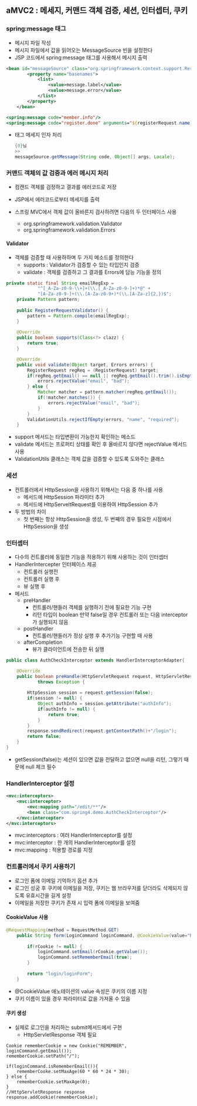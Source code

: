 ## aMVC2 : 메세지, 커맨드 객체 검증, 세션, 인터셉터, 쿠키



### spring:message 태그

- 메시지 파일 작성
- 메시지 파일에서 값을 읽어오는 MessageSource 빈을 설정한다
- JSP 코드에서 spring:message 태그를 사용해서 메시지 출력



```xml
<bean id="messageSource" class="org.springframework.context.support.ResourceBundleMessageSource">
		<property name="basenames">
			<list>
				<value>message.label</value>			
				<value>message.error</value>			
			</list>
		</property>
	</bean>
```

```jsp
<spring:message code="member.info"/>
<spring:message code="register.done" arguments="${registerRequest.name}"/<>
```



- 태그 메세지 인자 처리

  ```java
  {0}님
  >>
  messageSource.getMessage(String code, Object[] args, Locale);
  ```



### 커맨드 객체의 값 검증과 에러 메시지 처리

- 컴캔드 객체를 검정하고 결과를 에러코드로 저장
- JSP에서 에러코드로부터 메세지를 출력

- 스프링 MVC에서 객체 값이 올바른지 검사하려면  다음의 두 인터페이스 사용
  - org.springframework.validation.Validator
  - org.springframework.validation.Errors



#### Validator 

- 객체를 검증할 때 사용하하며 두 가지 메소드를 정의한다
  - supports : Validator가 검증할 수 있는 타입인지 검증
  - validate : 객체를 검증하고 그 결과를 Errors에 담능 기능을 정의 

```java
private static final String emailRegExp = 
			"^[_A-Za-z0-9-\\+]+(\\.[_A-Za-z0-9-]+)*@" + 
			"[A-Za-z0-9-]+(\\.[A-Za-z0-9+)*(\\.[A-Za-z]{2,})$";
	private Pattern pattern;
	
	public RegisterRequestValidator() {
		pattern = Pattern.compile(emailRegExp);
	}
	
	@Override
	public boolean supports(Class<?> clazz) {
		return true;
	}

	@Override
	public void validate(Object target, Errors errors) {
		RegisterRequest regReq = (RegisterRequest) target;
		if(regReq.getEmail() == null || regReq.getEmail().trim().isEmpty()) {
			errors.rejectValue("email", "bad");
		} else {
			Matcher matcher = pattern.matcher(regReq.getEmail());
			if(!matcher.matches()) {
				errors.rejectValue("email", "bad");
			}
		}
		ValidationUtils.rejectIfEmpty(errors, "name", "required");
	}
```

- support 메서드는 타입변환이 가능한지 확인하는 메소드
- validate 메서드는 프로퍼티 상태를 확인 후 올바르지 않다면 rejectValue 메서드 사용
- ValidationUtils 클래스는 객체 값을 검증할 수 있도록 도와주는 클래스





### 세션

- 컨트롤러에서 HttpSession을 사용하기 위해서는 다음 중 하나를 사용
  - 메서드에 HttpSession 파라미터 추가
  - 메서드에 HttpServeltRequest를 이용하여 HttpSession 추가
- 두 방법의 차이
  - 첫 번째는 항상 HttpSession을 생성, 두 번째의 경우 필요한 시점에서 HttpSession을 생성



### 인터셉터

- 다수의 컨트롤러에 동일한 기능을 적용하기 위해 사용하는 것이 인터셉터 
- HandlerIntercepter 인터페이스 제공
  - 컨트롤러 실행전
  - 컨트롤러 실행 후
  - 뷰 실행 후
- 메서드 
  - preHandler
    - 컨트롤러/핸들러 객체를 실행하기 전에 필요한 기능 구현
    - 리턴 타입이 boolean 만약 false일 경우 컨트롤러 또는 다음 interceptor가 실행되지 않음
  - postHandler
    - 컨트롤러/핸들러가 정상 실행 후 추가기능 구현할 때 사용
  - afterCompletion
    - 뷰가 클라이언트에 전송한 뒤 실행



```java
public class AuthCheckInterceptor extends HandlerInterceptorAdapter{

	@Override
	public boolean preHandle(HttpServletRequest request, HttpServletResponse response, Object handler)
			throws Exception {
		
		HttpSession session = request.getSession(false);
		if(session != null) {
			Object authInfo = session.getAttribute("authInfo");
			if(authInfo != null) {
				return true;
			}
		}
		response.sendRedirect(request.getContextPath()+"/login");                                                                                                                                                                                
		return false;
	}
}
```

- getSession(false)는 세션이 있으면 값을 전달하고 없으면 null을 리턴, 그렇기 때문에 null 체크 필수



### HandlerInterceptor 설정

```xml
<mvc:interceptors>
    <mvc:interceptor>
        <mvc:mapping path="/edit/**"/>			
        <bean class="com.spring4.demo.AuthCheckInterceptor"/>
    </mvc:interceptor>
</mvc:interceptors>
```

- mvc:interceptors : 여러 HandlerInterceptor를 설정
- mvc:interceptor : 한 개의 HandlerInterceptor를 설정
- mvc:mapping : 적용할 경로를 지정



###  컨트롤러에서 쿠키 사용하기

- 로그인 폼에 이메일 기억하기 옵션 추가
- 로그인 성궁 후 쿠키에 이메일을 저장, 쿠키는 웹 브라우저를 닫더라도 삭제되지 않도록 유효시간을 길게 설정
- 이메일을 저장한 쿠키가 존재 시 입력 폼에 이메일을 보여줌



#### CookieValue 사용

```java
@RequestMapping(method = RequestMethod.GET)
	public String form(LoginCommand loginCommand, @CookieValue(value="REMEMBER", required = false) Cookie rCookie) {
		
		if(rCookie != null) {
			loginCommand.setEmail(rCookie.getValue());
			loginCommand.setRememberEmail(true);
		}
		
		return "login/loginForm";
	}
```

-  @CookieValue 애노테이션의 value 속성은 쿠키의 이름 지정
- 쿠키 이름이 있을 경우 파라미터로 값을 가져올 수 있음



#### 쿠키 생성 

- 실제로 로그인을 처리하는 submit메서드에서 구현
  - HttpServletResponse 객체 필요



```
Cookie rememberCookie = new Cookie("REMEMBER", loginCommand.getEmail());
rememberCookie.setPath("/");

if(loginCommand.isRememberEmail()){
	rememberCooke.setMaxAge(60 * 60 * 24 * 30);
} else {
	rememberCookie.setMaxAge(0);
}
//HttpServletResponse response
response.addCookie(rememberCookie);
```



